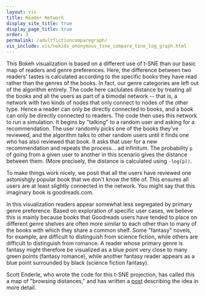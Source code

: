 ```yaml
---
layout: vis
title: Reader Network
display_site_title: true
display_page_title: true
order: 3
permalink: /adultfictioncomparegraph/
vis_include: vis/nokids_anonymous_tsne_compare_tsne_log_graph.html
---
```


This Bokeh visualization is based on a different use of t-SNE than our basic map of readers and genre preferences.  Here, the difference between two readers' tastes is calculated according to the specific books they have read rather than the genres of the books.  In fact, our genre categories are left out of the algorithm entirely. The code here caclulates distance by treating all the books and all the users as part of a bimodal network -- that is, a network with two kinds of nodes that only connect to nodes of the other type. Hence a reader can only be directly connected to books, and a book can only be directly connected to readers. The code then uses this network to run a simulation. It begins by "talking" to a random user and asking for a recommendation. The user randomly picks one of the books they've reviewed, and the algorithm talks to other random users until it finds one who has also reviewed that book. It asks that user for a new recommendation and repeats the process... ad infinitum. The probability `p` of going from a given user to another in this scenario gives the distance between them. (More precisely, the distance is calculated using `-log(p))`.

To make things work nicely, we posit that all the users have reviewed one astonishgly popular book that we don't know the title of. This ensures all users are at least slightly connected in the network. You might say that this imaginary book is goodreads.com.

In this visualization readers appear somewhat less segregated by primary genre preference.  Based on exploration of specific user cases, we believe this is mainly because books that Goodreads users have tended to place on different genre shelves are often more similar to each other than to many of the books with which they share a common shelf.  Some "fantasy" novels, for example, are difficult to distinguish from science fiction, while others are difficult to distinguish from romance. A reader whose primary genre is fantasy might therefore be visualized as a blue point very close to many green points (fantasy romance), while another fantasy reader appears as a blue point surrounded by black (science fiction fantasy).    

Scott Enderle, who wrote the code for this t-SNE projection, has called this a map of "browsing distances," and has written a [post](http://www.lagado.name/blog/deriving-browsing-similarity-3/) describing the idea in more detail.
